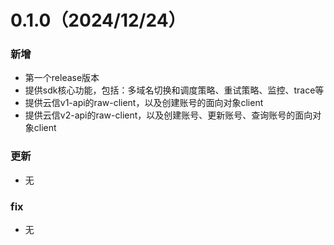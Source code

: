 
# 0.1.0（2024/12/24）

### 新增
* 第一个release版本
* 提供sdk核心功能，包括：多域名切换和调度策略、重试策略、监控、trace等
* 提供云信v1-api的raw-client，以及创建账号的面向对象client
* 提供云信v2-api的raw-client，以及创建账号、更新账号、查询账号的面向对象client

### 更新
* 无

### fix
* 无